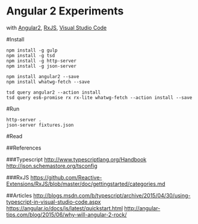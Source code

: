 Angular 2 Experiments
=====================

with [Angular2](http://angular.io), 
[RxJS](https://github.com/reactive-extensions/RxJS),
[Visual Studio Code](https://code.visualstudio.com/)

#Install

```
npm install -g gulp
npm install -g tsd
npm install -g http-server
npm install -g json-server

npm install angular2 --save
npm install whatwg-fetch --save

tsd query angular2 --action install
tsd query es6-promise rx rx-lite whatwg-fetch --action install --save

```

#Run

```
http-server .
json-server fixtures.json
```

#Read

##References

###Typescript
http://www.typescriptlang.org/Handbook
http://json.schemastore.org/tsconfig

###RxJS
https://github.com/Reactive-Extensions/RxJS/blob/master/doc/gettingstarted/categories.md

##Articles
http://blogs.msdn.com/b/typescript/archive/2015/04/30/using-typescript-in-visual-studio-code.aspx
https://angular.io/docs/js/latest/quickstart.html
http://angular-tips.com/blog/2015/06/why-will-angular-2-rock/



